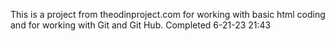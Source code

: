This is a project from theodinproject.com for working with basic html coding and for working with Git and Git Hub.
Completed 6-21-23 21:43